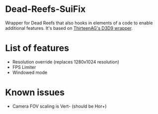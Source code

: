 # Dead-Reefs-SuiFix
Wrapper for Dead Reefs that also hooks in elements of a code to enable additional features. It's based on [ThirteenAG's D3D9 wrapper](https://github.com/ThirteenAG/d3d9-wrapper).

# List of features
* Resolution override (replaces 1280x1024 resolution)
* FPS Limiter
* Windowed mode

# Known issues
* Camera FOV scaling is Vert- (should be Hor+)